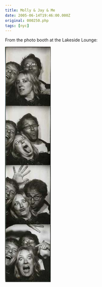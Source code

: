 ```yaml
---
title: Molly & Jay & Me
date: 2005-06-14T19:46:00.000Z
original: 000250.php
tags: [nyc]
---
```


From the photo booth at the Lakeside Lounge:

<p class="polaroid"><img src="./molly-jay-lakeside.jpg" /></p>
